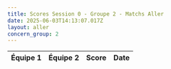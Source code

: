 ```yaml
---
title: Scores Session 0 - Groupe 2 - Matchs Aller
date: 2025-06-03T14:13:07.017Z
layout: aller
concern_group: 2
---
```




| Équipe 1 | Équipe 2 | Score | Date |
|----------|----------|-------|------|

